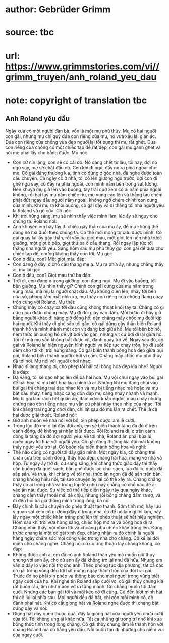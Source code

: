 # author: Gebrüder Grimm
# source: tbc
# url: https://www.grimmstories.com/vi//grimm_truyen/anh_roland_yeu_dau
# note: copyright of translation tbc

## Anh Roland yêu dấu 

Ngày xưa có một người đàn bà, vốn là một mụ phù thủy. Mụ có hai người
con gái, nhưng mụ chỉ quý đứa con riêng của mụ, nó vừa xấu lại gian ác.
Đứa con riêng của chồng vừa đẹp người lại tốt bụng thì mụ rất ghét.
Đứa con riêng của chồng có một chiếc tạp dề rất đẹp, con gái mụ ganh
ghét và nói mẹ phải lấy cho bằng được. Mụ nói:
- Con cứ nín lặng, con sẽ có cái đó. Nó đáng chết từ lâu, tối nay, đợi
nó ngủ say, mẹ sẽ chặt đầu nó. Con khi đi ngủ, đẩy nó ra phía ngoài cho
mẹ.
Cô gái đáng thương kia, tình cờ đứng ở góc nhà, đã nghe được toàn câu
chuyện. Cả ngày cô ở nhà, tối cô lên giường ngủ trước, đợi con dì ghẻ
ngủ say, cô đẩy ra phía ngoài, còn mình nằm bên trong sát tường.
Đến khuya mụ già lẻn vào buồng, tay trái quơ xem có ai nằm phía ngoài
không, rồi hai tay mụ nắm chiếc rìu, mụ vung cao lên và thẳng tau chém
phật đứt ngay đầu người nằm ngoài, không ngờ chém chính con cưng của
mình.
Khi mụ ra khỏi buồng, cô gái dậy và đi thẳng tới nhà người yêu là Roland
và gõ cửa. Cô nói:
- Khi trời hửng sáng, mụ sẽ nhìn thấy việc mình làm, lúc ấy sẽ nguy cho
chúng ta.
Roland nói:
- Anh khuyên em hãy lấy đi chiếc gậy thần của mụ ấy, để mụ không thể
dùng nó mà đuổi theo chúng ta. Có thế mới mong tự cứu được mình.
Cô gái quay lại lấy gậy thần, rồi vẩy ba giọt máu, một giọt lên nền nhà
trước giường, một giọt ở bếp, giọt thứ ba ở cầu thang. Rồi ngay lập tức
tới thẳng nhà người yêu.
Sáng hôm sau mụ phù thủy gọi con gái để đưa cho chiếc tạp dề, nhưng
không thấy con tới. Mụ gọi:
- Con ở đâu, con?
Một giọt máu đáp:
- Con đang ở đây, ở chỗ cầu thang mẹ ạ.
Mụ ra phía ấy, nhưng chẳng thấy ai, mụ lại gọi:
- Con ở đâu, con?
Giọt máu thứ ba đáp:
- Trời ơi, con đang ở trong giường, con đang ngủ.
Mụ đi vào buồng, tới bên giường. Mụ nhìn thấy gì? Chính con gái cưng của
mụ nằm trong vũng máu, mà mụ là người chặt đầu. Mụ khùng điên lên, nhảy
tới bên cửa sổ, phóng tầm mắt nhìn xa, mụ thấy con riêng của chồng đang
chạy trốn cùng với Roland. Mụ thét:
- Chúng mày có chạy xa tới đâu cũng không thoát khỏi tay ta. Chẳng có gì
cứu giúp được chúng mày.
Mụ đi đôi giày vạn dặm. Mỗi bước đi bây giờ bằng người khác đi hàng giờ
đồng hồ, nên chẳng mấy chốc mụ đuổi kịp hai người. Khi thấy dì ghẻ sắp
tới gần, cô gái dùng gậy thần biến Roland thành hồ và mình thành một con
vịt đang bơi giữa hồ. Mụ tới bên bờ hồ, ném thức ăn xuống hồ để vịt bơi
vào gần, nhưng vịt cứ bơi đi lại giữa hồ. Tối rồi mà mụ vẫn không bắt
được vịt, đành quay trở về. Ngay sau đó, cô gái và Roland lại hiện
nguyên hình người và tiếp tục chạy trốn, họ đi suốt đêm cho tới khi trời
hửng sáng. Cô gái biến thành bông hoa đẹp giữa bụi gai, Roland biến
thành người chơi vĩ cầm. Chẳng mấy chốc mụ phù thủy đã tới nơi. Mụ nói
với người chơi nhạc:
- Nhạc sĩ lang thang ơi, cho phép tôi hái cái bông hoa đẹp kia nhé?
Người kia đáp:
- Dạ vâng, tôi sẽ dạo nhạc lên để bà hái hoa.
Mụ vội chui ngay vào bụi gai để hái hoa, vì mụ biết hoa kia chính là ai.
Nhưng khi mụ đang chui vào bụi gai thì chàng trai dạo nhạc lên và mụ bị
tiếng nhạc mê hoặc và mụ bắt đầu nhảy, tiếng nhạc càng dồn dập mụ càng
nhảy nhanh và mạnh. Mụ bị gai làm rách hết quần áo, đâm xước khắp người,
máu chảy nhưng chừng nào còn tiếng nhạc mụ vẫn cứ phải nhảy theo nhịp
của nhạc. Tới khi chàng trai ngừng chơi đàn, chỉ lát sau đó mụ lăn ra
chết.
Thế là cả hai được giải thoát. Roland nói:
- Giờ anh muốn về nhà nói với bố, xin phép được làm lễ cưới.
- Trong lúc đó em ở lại đây đợi anh, em sẽ biến thành tảng đá đỏ ở trên
cánh đồng, để không ai nhận biết được.
Rồi Roland ra đi, ở trên cánh đồng là tảng đá đỏ đợi người yêu.
Về tới nhà, Roland ăn phải bùa lú, quên ngay lời hứa với người yêu. Cô
gái đáng thương kia đợi mãi không thấy người yêu trở lại. Cô buồn rầu
biến thành bông hoa và nghĩ:
- Thế nào cũng có người tới đây gặp mình.
Một ngày kia, có chàng trai chăn cừu trên cánh đồng, thấy hoa đẹp, chàng
hái hoa, mang về nhà và hộp.
Từ ngày ấy trở đi, cứ sáng sáng, khi chàng thức giấc dậy thì thấy căn
buồng đã quét sạch, bàn ghế được lau chùi sạch, lửa đỏ lò, nước đã sắp
sẵn. Và trưa, khi chàng về tới nhà, thức ăn ngon đã để sẵn trên bàn,
chàng không hiểu nổi, tại sao chuyện ấy lại có thể xảy ra. Chàng chẳng
thấy có ai trong nhà và trong túp lều nhỏ này chẳng có chỗ nào để ai vào
ẩn náu được.
Sự việc cứ thế tiếp diễn ngày này qua ngày khác, chàng cảm thấy thoải
mái dễ chịu, nhưng rồi bỗng chàng đâm ra sợ, và đi đến hỏi bà già thông
minh trong làng, bà nói:
- Đây chính là câu chuyện do phép thuật tạo thành. Sớm tinh mơ, hãy lưu
ý quan sát xem có gì động đậy ở trong nhà, cứ để nó làm gì thì làm, hãy
lấy ngay một chiếc khăn trắng phủ lên thì phép thuật sẽ hết hiệu
nghiệm.
Hôm sau khi trời vừa hửng sáng, chiếc hộp mở ra và bông hoa đi ra. Chàng
nhìn thấy, vội nhào tới và choàng phủ chiếc khăn trắng lên. Đứng trước
chàng là một cô gái xinh đẹp, chàng nhận ra đó chính là người hàng ngày
chăm sóc mọi công việc trong nhà cho chàng. Cô kể lại đời mình cho chàng
nghe. Chàng hỏi cô có ưng thuận lấy chàng không, cô đáp:
- Không được anh ạ, em đã có anh Roland thân yêu mà muốn giữ thủy chung
với anh ấy, cho dù anh ấy đã không trở lại như đã hứa. Nhưng em vẫn ở
đây lo việc nội trợ cho anh.
Theo phong tục địa phương, tất cả các cô gái trong vùng đều tới hát mừng
ngày thành hôn của đôi trai gái. Trước đó họ phải xin phép và thông báo
cho mọi người trong vùng biết ngày cưới của họ.
Khi nghe tin Roland sắp cưới vợ, cô gái thủy chung kia rất buồn rầu, tim
như muốn vỡ ra từng mảnh. Cô chẳng muốn tới đám cưới. Nhưng các bạn gái
tới và mời kéo cô đi cùng. Cứ đến lượt mình hát thì cô lùi lại phía sau.
Mọi người đều đã hát, chỉ còn mỗi mình cô, cô đành phải hát. Khi cô cất
giọng hát và Roland nghe được thì chàng bật đứng dậy và nói:
- Giọng hát này quen thuộc quá, đây là giọng hát của người yêu chưa cưới
của tôi. Tôi không ưng ai khác nữa.
Tất cả những gì trong trí nhớ khi xưa bỗng thức tỉnh trong lòng chàng.
Cô gái thủy chung làm lễ thành hôn với chàng Roland mà cô hằng yêu dấu.
Nỗi buồn tan đi nhường cho niềm vui của ngày cưới.
